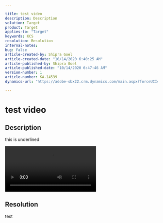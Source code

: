 ```yaml
---

title: test video  
description: Description  
solution: Target  
product: Target  
applies-to: "Target"  
keywords: KCS  
resolution: Resolution  
internal-notes:   
bug: False  
article-created-by: Shipra Goel  
article-created-date: "10/14/2020 6:40:25 AM"  
article-published-by: Shipra Goel  
article-published-date: "10/14/2020 6:47:46 AM"  
version-number: 1  
article-number: KA-14539  
dynamics-url: "https://adobe-sbx22.crm.dynamics.com/main.aspx?forceUCI=1&pagetype=entityrecord&etn=knowledgearticle&id=b128ed1f-e80d-eb11-a813-000d3a102a06"

---
```


# test video

## Description

this is underlined

 <video controls="play" src="https://video.tv.adobe.com/v/18696?quality=9&learn=on"> Your browser does not support the video tag. </video> 

## Resolution

test
